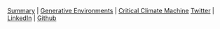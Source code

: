 [Summary](summary.md) | [Generative Environments](gen-env.md) | [Critical Climate Machine]()
[Twitter](https://twitter.com/RobillardStudio) | [LinkedIn](https://www.linkedin.com/feed/) | [Github](https://github.com/robillardstudio)
